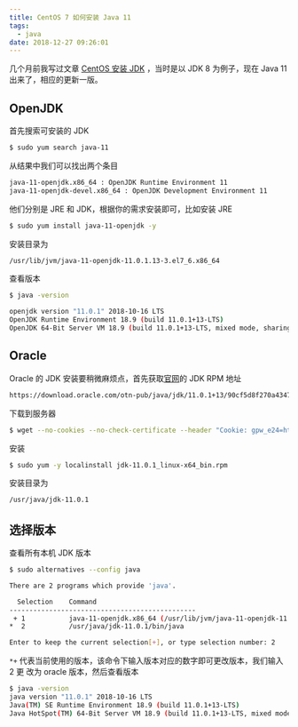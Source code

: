 ```yaml
---
title: CentOS 7 如何安装 Java 11
tags:
  - java
date: 2018-12-27 09:26:01
---
```



几个月前我写过文章 [CentOS 安装 JDK](/2018/06/15/centos-install-jdk/) ，当时是以 JDK 8 为例子，现在 Java 11 出来了，相应的更新一版。
<!-- more --><!-- toc -->

## OpenJDK

首先搜索可安装的 JDK

```bash
$ sudo yum search java-11
```

从结果中我们可以找出两个条目

```bash
java-11-openjdk.x86_64 : OpenJDK Runtime Environment 11
java-11-openjdk-devel.x86_64 : OpenJDK Development Environment 11
```

他们分别是 JRE 和 JDK，根据你的需求安装即可，比如安装 JRE

```bash
$ sudo yum install java-11-openjdk -y
```

安装目录为

```bash
/usr/lib/jvm/java-11-openjdk-11.0.1.13-3.el7_6.x86_64
```

查看版本

```bash
$ java -version

openjdk version "11.0.1" 2018-10-16 LTS
OpenJDK Runtime Environment 18.9 (build 11.0.1+13-LTS)
OpenJDK 64-Bit Server VM 18.9 (build 11.0.1+13-LTS, mixed mode, sharing)
```

## Oracle

Oracle 的 JDK 安装要稍微麻烦点，首先获取[官网](https://www.oracle.com/technetwork/java/javase/downloads/jdk11-downloads-5066655.html)的 JDK RPM 地址

```bash
https://download.oracle.com/otn-pub/java/jdk/11.0.1+13/90cf5d8f270a4347a95050320eef3fb7/jdk-11.0.1_linux-x64_bin.rpm
```

下载到服务器

```bash
$ wget --no-cookies --no-check-certificate --header "Cookie: gpw_e24=http%3A%2F%2Fwww.oracle.com%2F; oraclelicense=accept-securebackup-cookie" https://download.oracle.com/otn-pub/java/jdk/11.0.1+13/90cf5d8f270a4347a95050320eef3fb7/jdk-11.0.1_linux-x64_bin.rpm
```

安装

```bash
$ sudo yum -y localinstall jdk-11.0.1_linux-x64_bin.rpm
```

安装目录为

```bash
/usr/java/jdk-11.0.1
```


## 选择版本

查看所有本机 JDK 版本

```bash
$ sudo alternatives --config java

There are 2 programs which provide 'java'.

  Selection    Command
-----------------------------------------------
 + 1           java-11-openjdk.x86_64 (/usr/lib/jvm/java-11-openjdk-11.0.1.13-3.el7_6.x86_64/bin/java)
*  2           /usr/java/jdk-11.0.1/bin/java

Enter to keep the current selection[+], or type selection number: 2
```

`*+` 代表当前使用的版本，该命令下输入版本对应的数字即可更改版本，我们输入 2 更
改为 oracle 版本，然后查看版本

```bash
$ java -version
java version "11.0.1" 2018-10-16 LTS
Java(TM) SE Runtime Environment 18.9 (build 11.0.1+13-LTS)
Java HotSpot(TM) 64-Bit Server VM 18.9 (build 11.0.1+13-LTS, mixed mode)
```

